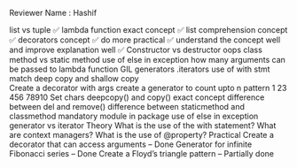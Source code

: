 Reviewer Name : Hashif

list vs tuple ✅
lambda function exact concept ✅
list comprehension concept ✅
decorators concept ✅
do more practical ✅
understand the concept well and improve explanation well ✅
Constructor vs destructor
oops
class method vs static method
use of else in exception
how many arguments can be passed to lambda function
GIL 
generators
.iterators
use of with stmt 
match
deep copy and shallow copy  
Create a decorator with args
create a generator to count upto n
pattern
1
23
456
78910
Set chars
deepcopy() and copy() exact concept
difference between del and remove()
difference between staticmethod and classmethod
mandatory module in package
use of else in exception
generator vs iterator
Theory
What is the use of the with statement?
What are context managers?
What is the use of @property?
Practical
Create a decorator that can access arguments –  Done
Generator for infinite Fibonacci series –  Done
Create a Floyd’s triangle pattern –  Partially done
